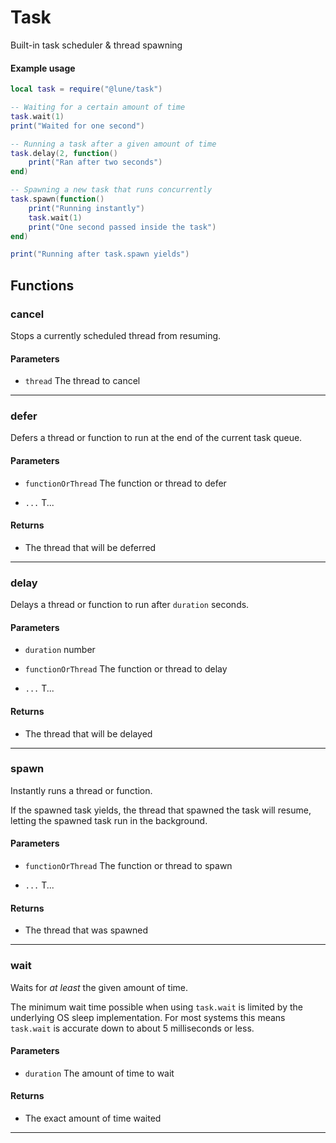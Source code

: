 # Task

Built-in task scheduler & thread spawning

#### Example usage

```lua
local task = require("@lune/task")

-- Waiting for a certain amount of time
task.wait(1)
print("Waited for one second")

-- Running a task after a given amount of time
task.delay(2, function()
	print("Ran after two seconds")
end)

-- Spawning a new task that runs concurrently
task.spawn(function()
	print("Running instantly")
	task.wait(1)
	print("One second passed inside the task")
end)

print("Running after task.spawn yields")
```

## Functions

### cancel

Stops a currently scheduled thread from resuming.

#### Parameters

-   `thread` The thread to cancel

---

### defer

Defers a thread or function to run at the end of the current task queue.

#### Parameters

-   `functionOrThread` The function or thread to defer

-   `...` T...

#### Returns

-   The thread that will be deferred

---

### delay

Delays a thread or function to run after `duration` seconds.

#### Parameters

-   `duration` number

-   `functionOrThread` The function or thread to delay

-   `...` T...

#### Returns

-   The thread that will be delayed

---

### spawn

Instantly runs a thread or function.

If the spawned task yields, the thread that spawned the task will resume, letting the spawned task
run in the background.

#### Parameters

-   `functionOrThread` The function or thread to spawn

-   `...` T...

#### Returns

-   The thread that was spawned

---

### wait

Waits for _at least_ the given amount of time.

The minimum wait time possible when using `task.wait` is limited by the underlying OS sleep
implementation. For most systems this means `task.wait` is accurate down to about 5 milliseconds or
less.

#### Parameters

-   `duration` The amount of time to wait

#### Returns

-   The exact amount of time waited

---

